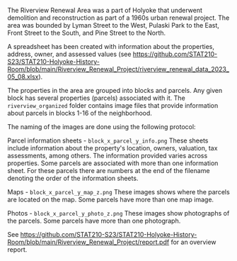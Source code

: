 The Riverview Renewal Area was a part of Holyoke that underwent demolition and reconstruction as part of a 1960s urban renewal project. The area was bounded by Lyman Street to the West, Pulaski Park to the East, Front Street to the South, and Pine Street to the North.

A spreadsheet has been created with information about the properties, address, owner, and assessed values (see https://github.com/STAT210-S23/STAT210-Holyoke-History-Room/blob/main/Riverview_Renewal_Project/riverview_renewal_data_2023_05_08.xlsx).

The properties in the area are grouped into blocks and parcels.
Any given block has several properties (parcels) associated with it.
The `riverview_organized` folder  contains image files that provide information about parcels in blocks 1-16 of the neighborhood.

The naming of the images are done using the following protocol:

Parcel information sheets - `block_x_parcel_y_info.png` 
These sheets include information about the property's location, owners, valuation, tax assessments, among others.
The information provided varies across properties.
Some parcels are associated with more than one information sheet.
For these parcels there are numbers at the end of the filename denoting the order of the information sheets.


Maps - `block_x_parcel_y_map_z.png`
These images shows where the parcels are located on the map. Some parcels have more
than one map image.


Photos - `block_x_parcel_y_photo_z.png`
These images show photographs of the parcels.
Some parcels have more than one photograph.

See https://github.com/STAT210-S23/STAT210-Holyoke-History-Room/blob/main/Riverview_Renewal_Project/report.pdf for an overview report.
